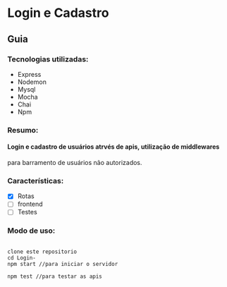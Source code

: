 # Login e Cadastro

## Guia

### Tecnologias utilizadas:

 - Express
 - Nodemon
 - Mysql
 - Mocha
 - Chai
 - Npm

### Resumo:
#### Login e cadastro de usuários atrvés de apis, utilização de middlewares 
para barramento de usuários não autorizados.

### Características:

 - [X] Rotas
 - [ ] frontend
 - [ ] Testes
 
### Modo de uso:

<pre>
<code>
clone este repositorio
cd Login-
npm start //para iniciar o servidor

npm test //para testar as apis
</code>
</pre>
